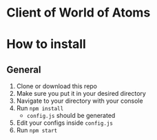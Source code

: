 # Client of World of Atoms

# How to install
## General
1. Clone or download this repo
2. Make sure you put it in your desired directory
3. Navigate to your directory with your console
4. Run `npm install`
	* `config.js` should be generated
5. Edit your configs inside `config.js`
6. Run `npm start`
